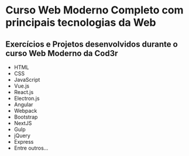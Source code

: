 # Curso Web Moderno Completo com principais tecnologias da Web
## Exercícios e Projetos desenvolvidos durante o curso Web Moderno da Cod3r

- HTML
- CSS
- JavaScript
- Vue.js
- React.js
- Electron.js
- Angular
- Webpack
- Bootstrap
- NextJS
- Gulp
- jQuery
- Express
- Entre outros...
